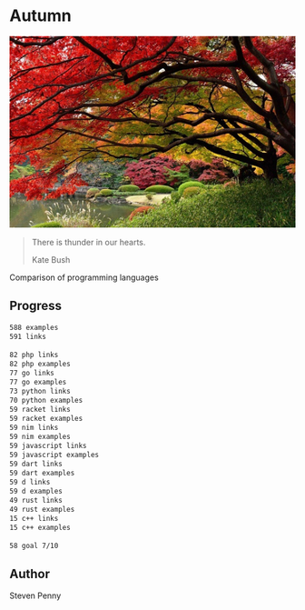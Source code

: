 # Autumn

![hero](docs/image.jpg)

> There is thunder in our hearts.
>
> Kate Bush

Comparison of programming languages

## Progress

~~~
588 examples
591 links

82 php links
82 php examples
77 go links
77 go examples
73 python links
70 python examples
59 racket links
59 racket examples
59 nim links
59 nim examples
59 javascript links
59 javascript examples
59 dart links
59 dart examples
59 d links
59 d examples
49 rust links
49 rust examples
15 c++ links
15 c++ examples

58 goal 7/10
~~~

## Author

Steven Penny
